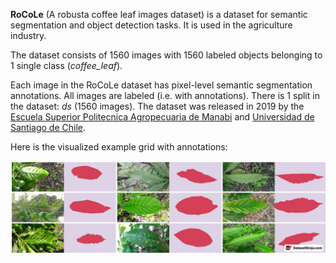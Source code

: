 **RoCoLe** (A robusta coffee leaf images dataset) is a dataset for semantic segmentation and object detection tasks. It is used in the agriculture industry.

The dataset consists of 1560 images with 1560 labeled objects belonging to 1 single class (*coffee_leaf*).

Each image in the RoCoLe dataset has pixel-level semantic segmentation annotations. All images are labeled (i.e. with annotations). There is 1 split in the dataset: *ds* (1560 images). The dataset was released in 2019 by the [Escuela Superior Politecnica Agropecuaria de Manabi](http://www.espam.edu.ec/) and [Universidad de Santiago de Chile](https://www.usach.cl/).

Here is the visualized example grid with annotations:

<img src="https://github.com/dataset-ninja/rocole/raw/main/visualizations/side_annotations_grid.png">
